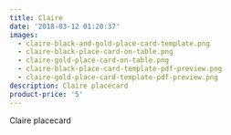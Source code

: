 ```yaml
---
title: Claire
date: '2018-03-12 01:20:37'
images:
  - claire-black-and-gold-place-card-template.png
  - claire-black-place-card-on-table.png
  - claire-gold-place-card-on-table.png
  - claire-black-place-card-template-pdf-preview.png
  - claire-gold-place-card-template-pdf-preview.png
description: Claire placecard
product-price: '5'
---
```

Claire placecard
